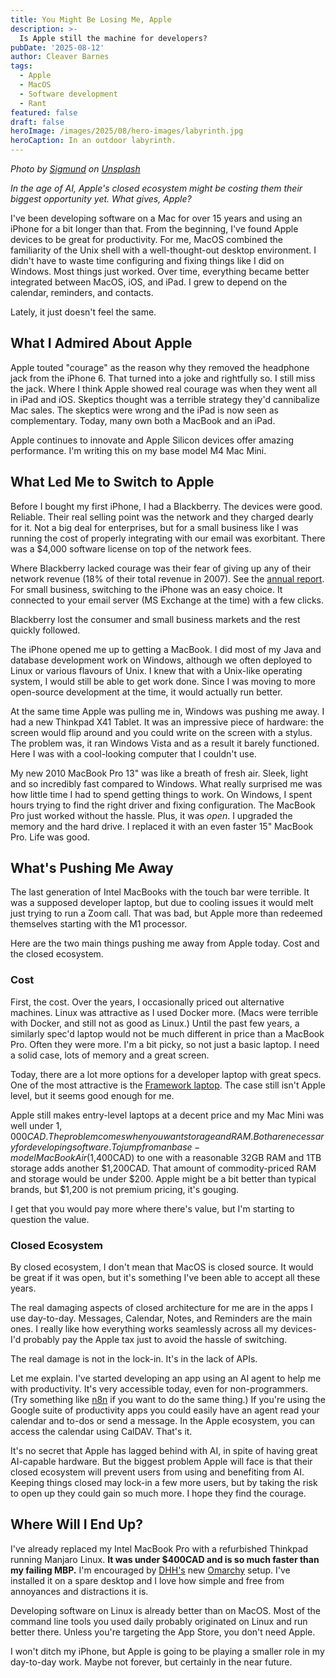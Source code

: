 ```yaml
---
title: You Might Be Losing Me, Apple
description: >-
  Is Apple still the machine for developers?
pubDate: '2025-08-12'
author: Cleaver Barnes
tags:
  - Apple
  - MacOS
  - Software development
  - Rant
featured: false
draft: false
heroImage: /images/2025/08/hero-images/labyrinth.jpg
heroCaption: In an outdoor labyrinth.
---
```

*Photo by [Sigmund](https://unsplash.com/@sigmund) on [Unsplash](https://unsplash.com/photos/green-grass-field-during-daytime-i2VgGp5BwJg)*

*In the age of AI, Apple's closed ecosystem might be costing them their biggest opportunity yet. What gives, Apple?*

I've been developing software on a Mac for over 15 years and using an iPhone for a bit longer than that. From the beginning, I've found Apple devices to be great for productivity. For me, MacOS combined the familiarity of the Unix shell with a well-thought-out desktop environment. I didn't have to waste time configuring and fixing things like I did on Windows. Most things just worked. Over time, everything became better integrated between MacOS, iOS, and iPad. I grew to depend on the calendar, reminders, and contacts.

Lately, it just doesn't feel the same.

<!-- more -->

## What I Admired About Apple

Apple touted "courage" as the reason why they removed the headphone jack from the iPhone 6. That turned into a joke and rightfully so. I still miss the jack. Where I think Apple showed real courage was when they went all in iPad and iOS. Skeptics thought was a terrible strategy they'd cannibalize Mac sales. The skeptics were wrong and the iPad is now seen as complementary. Today, many own both a MacBook and an iPad.

Apple continues to innovate and Apple Silicon devices offer amazing performance. I'm writing this on my base model M4 Mac Mini.

## What Led Me to Switch to Apple

Before I bought my first iPhone, I had a Blackberry. The devices were good. Reliable. Their real selling point was the network and they charged dearly for it. Not a big deal for enterprises, but for a small business like I was running the cost of properly integrating with our email was exorbitant. There was a $4,000 software license on top of the network fees.

Where Blackberry lacked courage was their fear of giving up any of their network revenue (18% of their total revenue in 2007). See the [annual report](https://www.annualreports.com/HostedData/AnnualReportArchive/B/TSX_BB_2007.pdf). For small business, switching to the iPhone was an easy choice. It connected to your email server (MS Exchange at the time) with a few clicks.

Blackberry lost the consumer and small business markets and the rest quickly followed.

The iPhone opened me up to getting a MacBook. I did most of my Java and database development work on Windows, although we often deployed to Linux or various flavours of Unix. I knew that with a Unix-like operating system, I would still be able to get work done. Since I was moving to more open-source development at the time, it would actually run better.

At the same time Apple was pulling me in, Windows was pushing me away. I had a new Thinkpad X41 Tablet. It was an impressive piece of hardware: the screen would flip around and you could write on the screen with a stylus. The problem was, it ran Windows Vista and as a result it barely functioned. Here I was with a cool-looking computer that I couldn't use.

My new 2010 MacBook Pro 13" was like a breath of fresh air. Sleek, light and so incredibly fast compared to Windows. What really surprised me was how little time I had to spend getting things to work. On Windows, I spent hours trying to find the right driver and fixing configuration. The MacBook Pro just worked without the hassle. Plus, it was *open*. I upgraded the memory and the hard drive. I replaced it with an even faster 15" MacBook Pro. Life was good.

## What's Pushing Me Away

The last generation of Intel MacBooks with the touch bar were terrible. It was a supposed developer laptop, but due to cooling issues it would melt just trying to run a Zoom call. That was bad, but Apple more than redeemed themselves starting with the M1 processor.

Here are the two main things pushing me away from Apple today. Cost and the closed ecosystem.

### Cost

First, the cost. Over the years, I occasionally priced out alternative machines. Linux was attractive as I used Docker more. (Macs were terrible with Docker, and still not as good as Linux.) Until the past few years, a similarly spec'd laptop would not be much different in price than a MacBook Pro. Often they were more. I'm a bit picky, so not just a basic laptop. I need a solid case, lots of memory and a great screen.

Today, there are a lot more options for a developer laptop with great specs. One of the most attractive is the [Framework laptop](https://frame.work). The case still isn't Apple level, but it seems good enough for me.

Apple still makes entry-level laptops at a decent price and my Mac Mini was well under $1,000CAD. The problem comes when you want storage and RAM. Both are necessary for developing software. To jump from an base-model MacBook Air ($1,400CAD) to one with a reasonable 32GB RAM and 1TB storage adds another $1,200CAD. That amount of commodity-priced RAM and storage would be under $200. Apple might be a bit better than typical brands, but $1,200 is not premium pricing, it's gouging.

I get that you would pay more where there's value, but I'm starting to question the value.

### Closed Ecosystem

By closed ecosystem, I don't mean that MacOS is closed source. It would be great if it was open, but it's something I've been able to accept all these years.

The real damaging aspects of closed architecture for me are in the apps I use day-to-day. Messages, Calendar, Notes, and Reminders are the main ones. I really like how everything works seamlessly across all my devices-I'd probably pay the Apple tax just to avoid the hassle of switching.

The real damage is not in the lock-in. It's in the lack of APIs.

Let me explain. I've started developing an app using an AI agent to help me with productivity. It's very accessible today, even for non-programmers. (Try something like [n8n](https://n8n.io/) if you want to do the same thing.) If you're using the Google suite of productivity apps you could easily have an agent read your calendar and to-dos or send a message. In the Apple ecosystem, you can access the calendar using CalDAV. That's it.

It's no secret that Apple has lagged behind with AI, in spite of having great AI-capable hardware. But the biggest problem Apple will face is that their closed ecosystem will prevent users from using and benefiting from AI. Keeping things closed may lock-in a few more users, but by taking the risk to open up they could gain so much more. I hope they find the courage.

## Where Will I End Up?

I've already replaced my Intel MacBook Pro with a refurbished Thinkpad running Manjaro Linux. **It was under $400CAD and is so much faster than my failing MBP.** I'm encouraged by [DHH's](https://dhh.dk) new [Omarchy](https://omarchy.org) setup. I've installed it on a spare desktop and I love how simple and free from annoyances and distractions it is.

Developing software on Linux is already better than on MacOS. Most of the command line tools you used daily probably originated on Linux and run better there. Unless you're targeting the App Store, you don't need Apple.

I won't ditch my iPhone, but Apple is going to be playing a smaller role in my day-to-day work. Maybe not forever, but certainly in the near future.


